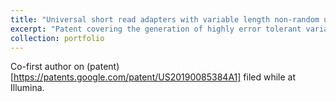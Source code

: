 ```yaml
---
title: "Universal short read adapters with variable length non-random unique molecular identifiers"
excerpt: "Patent covering the generation of highly error tolerant variable length UMI barcodes"
collection: portfolio
---
```


Co-first author on (patent)[https://patents.google.com/patent/US20190085384A1] filed while at Illumina.
